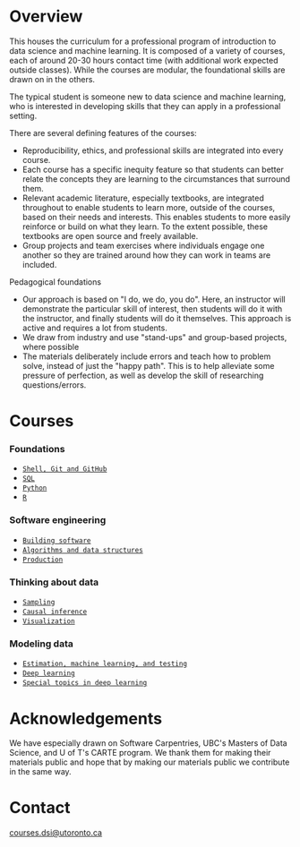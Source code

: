 # Overview

This houses the curriculum for a professional program of introduction to data science and machine learning. It is composed of a variety of courses, each of around 20-30 hours contact time (with additional work expected outside classes). While the courses are modular, the foundational skills are drawn on in the others. 

The typical student is someone new to data science and machine learning, who is interested in developing skills that they can apply in a professional setting. 

There are several defining features of the courses:

- Reproducibility, ethics, and professional skills are integrated into every course.
- Each course has a specific inequity feature so that students can better relate the concepts they are learning to the circumstances that surround them.
- Relevant academic literature, especially textbooks, are integrated throughout to enable students to learn more, outside of the courses, based on their needs and interests. This enables students to more easily reinforce or build on what they learn. To the extent possible, these textbooks are open source and freely available.
- Group projects and team exercises where individuals engage one another so they are trained around how they can work in teams are included.

Pedagogical foundations

- Our approach is based on "I do, we do, you do". Here, an instructor will demonstrate the particular skill of interest, then students will do it with the instructor, and finally students will do it themselves. This approach is active and requires a lot from students.
- We draw from industry and use "stand-ups" and group-based projects, where possible
- The materials deliberately include errors and teach how to problem solve, instead of just the "happy path". This is to help alleviate some pressure of perfection, as well as develop the skill of researching questions/errors.

# Courses

### Foundations

- [`Shell, Git and GitHub`](https://github.com/UofT-DSI/01-shell_git_github)
- [`SQL`](https://github.com/UofT-DSI/02-sql)
- [`Python`](https://github.com/UofT-DSI/03-python)
- [`R`](https://github.com/UofT-DSI/04-r)

### Software engineering

- [`Building software`](https://github.com/UofT-DSI/building_software)
- [`Algorithms and data structures`](https://github.com/UofT-DSI/algorithms_and_data_structures)
- [`Production`](https://github.com/UofT-DSI/production)

### Thinking about data

- [`Sampling`](https://github.com/UofT-DSI/sampling)
- [`Causal inference`](https://github.com/UofT-DSI/causal_inference)
- [`Visualization`](https://github.com/UofT-DSI/07-visualization)

### Modeling data

- [`Estimation, machine learning, and testing`](https://github.com/UofT-DSI/estimation_machine_learning_testing)
- [`Deep learning`](https://github.com/UofT-DSI/deep_learning)
- [`Special topics in deep learning`](https://github.com/UofT-DSI/deep_learning_topics)


# Acknowledgements

We have especially drawn on Software Carpentries, UBC's Masters of Data Science, and U of T's CARTE program. We thank them for making their materials public and hope that by making our materials public we contribute in the same way.

# Contact

courses.dsi@utoronto.ca

